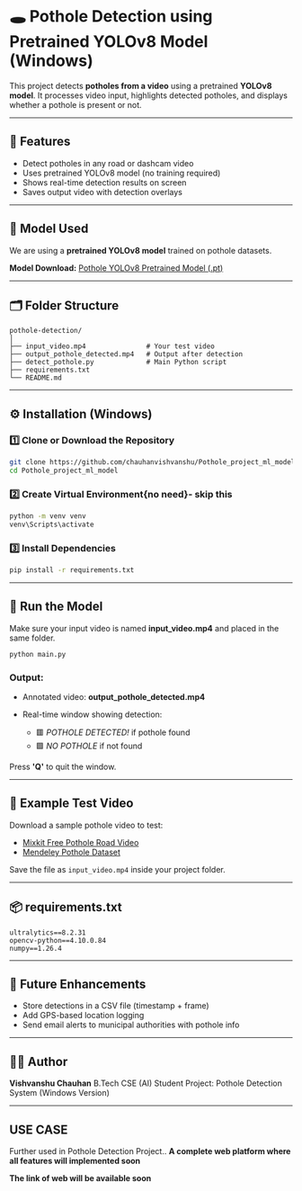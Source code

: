 # 🕳️ Pothole Detection using Pretrained YOLOv8 Model (Windows)

This project detects **potholes from a video** using a pretrained **YOLOv8 model**.
It processes video input, highlights detected potholes, and displays whether a pothole is present or not.

---

## 🚀 Features

* Detect potholes in any road or dashcam video
* Uses pretrained YOLOv8 model (no training required)
* Shows real-time detection results on screen
* Saves output video with detection overlays

---

## 🧠 Model Used

We are using a **pretrained YOLOv8 model** trained on pothole datasets.

**Model Download:**
[Pothole YOLOv8 Pretrained Model (.pt)](https://github.com/arpy8/Pothole_Detection_YOLOv8/releases/download/v1.0/pothole_best.pt)

---

## 🗂️ Folder Structure

```
pothole-detection/
│
├── input_video.mp4               # Your test video
├── output_pothole_detected.mp4   # Output after detection
├── detect_pothole.py             # Main Python script
├── requirements.txt
└── README.md
```

---

## ⚙️ Installation (Windows)

### 1️⃣ Clone or Download the Repository

```bash
git clone https://github.com/chauhanvishvanshu/Pothole_project_ml_model.git
cd Pothole_project_ml_model
```

### 2️⃣ Create Virtual Environment{no need}- skip this

```bash
python -m venv venv
venv\Scripts\activate
```

### 3️⃣ Install Dependencies

```bash
pip install -r requirements.txt
```

---

## 🎥 Run the Model

Make sure your input video is named **input_video.mp4** and placed in the same folder.

```bash
python main.py
```

### Output:

* Annotated video: **output_pothole_detected.mp4**
* Real-time window showing detection:

  * 🟥 *POTHOLE DETECTED!* if pothole found
  * 🟩 *NO POTHOLE* if not found

Press **'Q'** to quit the window.

---

## 🧰 Example Test Video

Download a sample pothole video to test:

* [Mixkit Free Pothole Road Video](https://mixkit.co/free-stock-video/potholes-in-a-rural-road-25208/)
* [Mendeley Pothole Dataset](https://data.mendeley.com/datasets/tp95cdvgm8/1)

Save the file as `input_video.mp4` inside your project folder.

---

## 📦 requirements.txt

```
ultralytics==8.2.31
opencv-python==4.10.0.84
numpy==1.26.4
```

---

## 📧 Future Enhancements

* Store detections in a CSV file (timestamp + frame)
* Add GPS-based location logging
* Send email alerts to municipal authorities with pothole info

---

## 👨‍💻 Author

**Vishvanshu Chauhan**
B.Tech CSE (AI) Student
Project: Pothole Detection System (Windows Version)

___

## USE CASE
Further used in Pothole Detection Project..
**A complete web platform where all features will implemented soon**

**The link of web will be available soon**